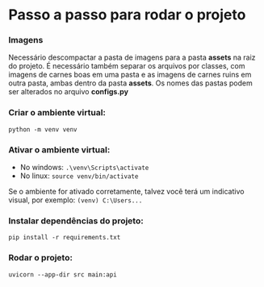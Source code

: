 # Passo a passo para rodar o projeto

### Imagens

Necessário descompactar a pasta de imagens para a pasta **assets** na raiz do projeto. É necessário também separar os arquivos por classes, com imagens de carnes boas em uma pasta e as imagens de carnes ruins em outra pasta, ambas dentro da pasta **assets**. Os nomes das pastas podem ser alterados no arquivo **configs.py**

### Criar o ambiente virtual:

`python -m venv venv`

### Ativar o ambiente virtual:

- No windows: `.\venv\Scripts\activate`
- No linux: `source venv/bin/activate`

Se o ambiente for ativado corretamente, talvez você terá um indicativo visual, por exemplo:
  `(venv) C:\Users... `

### Instalar dependências do projeto:

`pip install -r requirements.txt `

### Rodar o projeto:

`uvicorn --app-dir src main:api`
